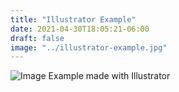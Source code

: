 ```yaml
---
title: "Illustrator Example"
date: 2021-04-30T18:05:21-06:00
draft: false
image: "../illustrator-example.jpg"
---
```


![Image Example made with Illustrator](/img/illustrator-example.jpg)